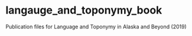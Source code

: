 # langauge_and_toponymy_book
Publication files for Language and Toponymy in Alaska and Beyond (2019)
